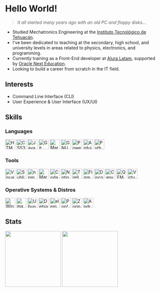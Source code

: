   # Hello World!

  > *It all started many years ago with an old PC and floppy disks...*

  - Studied Mechatronics Engineering at the [Instituto Tecnológico de Tehuacán](http://www.ittehuacan.edu.mx/).
  - I've been dedicated to teaching at the secondary, high school, and university levels in areas related to physics, electronics, and programming.
  - Currently training as a Front-End developer at [Alura Latam](https://www.aluracursos.com/), supported by [Oracle Next Education](https://www.oracle.com/mx/education/oracle-next-education/).
  - Looking to build a career from scratch in the IT field.

   ## Interests
  - Command Line Interface (CLI)
  - User Experience & User Interface (UX/UI)

  ## Skills
  ### Languages
  <div>
    <a href="#"><img height="32" width="32" src="https://cdn.simpleicons.org/html5" title="HTML5" alt="HTML5"></a>
    <a href="#"><img height="32" width="32" src="https://cdn.simpleicons.org/css3" title="CSS3" alt="CSS3"></a>
    <a href="#"><img height="32" width="32" src="https://cdn.simpleicons.org/javascript" title="JavaScript" alt="JavaScript"></a>
    <a href="#"><img height="32" width="32" src="https://cdn.simpleicons.org/git" title="Git" alt="Git"></a>
    <a href="#"><img height="32" width="32" src="https://cdn.simpleicons.org/markdown/e6edf3" title="Markdown" alt="Markdown"></a>
    <a href="#"><img height="32" width="32" src="https://cdn.simpleicons.org/gnubash" title="GNU Bash" alt="GNU Bash"></a>
    <a href="#"><img height="32" width="32" src="https://cdn.simpleicons.org/powershell" title="PowerShell" alt="PowerShell"></a>
    <a href="#"><img height="32" width="32" src="https://cdn.simpleicons.org/arduino" title="Arduino" alt="Arduino"></a>
    <a href="#"><img height="32" width="32" src="https://cdn.simpleicons.org/python" title="Python" alt="Python"></a>
  </div>

  ### Tools
  <div>
    <a href="#"><img height="32" width="32" src="https://cdn.simpleicons.org/visualstudiocode" title="Visual Studio Code" alt="Visual Studio Code"></a>
    <a href="#"><img height="32" width="32" src="https://cdn.simpleicons.org/sublimetext" title="Sublime Text" alt="Sublime Text"></a>
    <a href="#"><img height="32" width="32" src="https://cdn.simpleicons.org/npm" title="npm" alt="npm"></a>
    <a href="#"><img height="32" width="32" src="https://cdn.simpleicons.org/mariadb/008cb7" title="MariaDB" alt="MariaDB"></a>
    <a href="#"><img height="32" width="32" src="https://cdn.simpleicons.org/coda" title="Coda" alt="Coda"></a>
    <a href="#"><img height="32" width="32" src="https://cdn.simpleicons.org/notion/e6edf3" title="Notion" alt="Notion"></a>
    <a href="#"><img height="32" width="32" src="https://cdn.simpleicons.org/trello" title="Trello" alt="Trello"></a>
    <a href="#"><img height="32" width="32" src="https://cdn.simpleicons.org/figma" title="Figma" alt="Figma"></a>
    <a href="#"><img height="32" width="32" src="https://cdn.simpleicons.org/discord" title="Discord" alt="Discord"></a>
    <a href="#"><img height="32" width="32" src="https://cdn.simpleicons.org/canva" title="Canva" alt="Canva"></a>
    <a href="#"><img height="32" width="32" src="https://cdn.simpleicons.org/qemu" title="QEMU" alt="QEMU"></a>
    <a href="#"><img height="32" width="32" src="https://cdn.simpleicons.org/virtualbox/2a67ad" title="VirtualBox" alt="VirtualBox"></a>
  </div>

  ### Operative Systems & Distros
  <div>
    <a href="#"><img height="32" width="32" src="https://cdn.simpleicons.org/windows" title="Windows" alt="Windows"></a>
    <a href="#"><img height="32" width="32" src="https://cdn.simpleicons.org/macos/e6edf3" title="macOS" alt="macOS"></a>
    <a href="#"><img height="32" width="32" src="https://cdn.simpleicons.org/ubuntu" title="Ubuntu" alt="Ubuntu"></a>
    <a href="#"><img height="32" width="32" src="https://cdn.simpleicons.org/debian" title="Debian" alt="Debian"></a>
    <a href="#"><img height="32" width="32" src="https://cdn.simpleicons.org/elementary" title="elementary OS" alt="elementary OS"></a>
    <a href="#"><img height="32" width="32" src="https://cdn.simpleicons.org/popos" title="Pop!_OS" alt="Pop!_OS"></a>
    <a href="#"><img height="32" width="32" src="https://cdn.simpleicons.org/zorin" title="Zorin OS" alt="Zorin OS"></a>
    <a href="#"><img height="32" width="32" src="https://cdn.simpleicons.org/android" title="Android" alt="Android"></a>
  </div>
  
   ## Stats
  <a href="#"><img height=180 align="center" src="https://github-readme-stats.vercel.app/api?username=juliopzsosa&show_icons=true&theme=github_dark" /></a>
  <a href="#"><img height=180 align="center" src="https://github-readme-stats.vercel.app/api/top-langs?username=juliopzsosa&theme=github_dark&layout=compact&langs_count=8&card_width=320" /></a>
